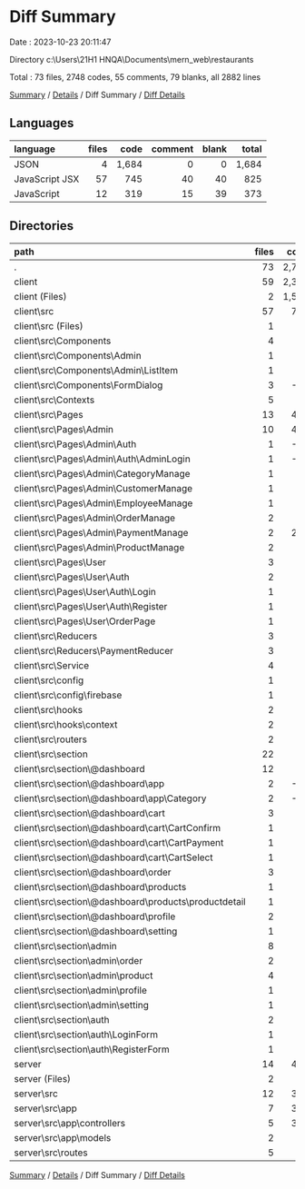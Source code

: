 # Diff Summary

Date : 2023-10-23 20:11:47

Directory c:\\Users\\21H1 HNQA\\Documents\\mern_web\\restaurants

Total : 73 files,  2748 codes, 55 comments, 79 blanks, all 2882 lines

[Summary](results.md) / [Details](details.md) / Diff Summary / [Diff Details](diff-details.md)

## Languages
| language | files | code | comment | blank | total |
| :--- | ---: | ---: | ---: | ---: | ---: |
| JSON | 4 | 1,684 | 0 | 0 | 1,684 |
| JavaScript JSX | 57 | 745 | 40 | 40 | 825 |
| JavaScript | 12 | 319 | 15 | 39 | 373 |

## Directories
| path | files | code | comment | blank | total |
| :--- | ---: | ---: | ---: | ---: | ---: |
| . | 73 | 2,748 | 55 | 79 | 2,882 |
| client | 59 | 2,343 | 40 | 40 | 2,423 |
| client (Files) | 2 | 1,598 | 0 | 0 | 1,598 |
| client\\src | 57 | 745 | 40 | 40 | 825 |
| client\\src (Files) | 1 | 3 | 0 | 0 | 3 |
| client\\src\\Components | 4 | -3 | 1 | -2 | -4 |
| client\\src\\Components\\Admin | 1 | 28 | 2 | 0 | 30 |
| client\\src\\Components\\Admin\\ListItem | 1 | 28 | 2 | 0 | 30 |
| client\\src\\Components\\FormDialog | 3 | -31 | -1 | -2 | -34 |
| client\\src\\Contexts | 5 | 80 | 0 | 12 | 92 |
| client\\src\\Pages | 13 | 486 | 19 | 22 | 527 |
| client\\src\\Pages\\Admin | 10 | 400 | 13 | 20 | 433 |
| client\\src\\Pages\\Admin\\Auth | 1 | -21 | 0 | 0 | -21 |
| client\\src\\Pages\\Admin\\Auth\\AdminLogin | 1 | -21 | 0 | 0 | -21 |
| client\\src\\Pages\\Admin\\CategoryManage | 1 | 21 | 2 | 0 | 23 |
| client\\src\\Pages\\Admin\\CustomerManage | 1 | 84 | 2 | 5 | 91 |
| client\\src\\Pages\\Admin\\EmployeeManage | 1 | 51 | 2 | 2 | 55 |
| client\\src\\Pages\\Admin\\OrderManage | 2 | 38 | 0 | -1 | 37 |
| client\\src\\Pages\\Admin\\PaymentManage | 2 | 209 | 5 | 16 | 230 |
| client\\src\\Pages\\Admin\\ProductManage | 2 | 18 | 2 | -2 | 18 |
| client\\src\\Pages\\User | 3 | 86 | 6 | 2 | 94 |
| client\\src\\Pages\\User\\Auth | 2 | 75 | 6 | 3 | 84 |
| client\\src\\Pages\\User\\Auth\\Login | 1 | 36 | 3 | 1 | 40 |
| client\\src\\Pages\\User\\Auth\\Register | 1 | 39 | 3 | 2 | 44 |
| client\\src\\Pages\\User\\OrderPage | 1 | 11 | 0 | -1 | 10 |
| client\\src\\Reducers | 3 | 29 | 0 | 7 | 36 |
| client\\src\\Reducers\\PaymentReducer | 3 | 29 | 0 | 7 | 36 |
| client\\src\\Service | 4 | 37 | 0 | 2 | 39 |
| client\\src\\config | 1 | 13 | 0 | 3 | 16 |
| client\\src\\config\\firebase | 1 | 13 | 0 | 3 | 16 |
| client\\src\\hooks | 2 | 7 | 2 | 2 | 11 |
| client\\src\\hooks\\context | 2 | 7 | 2 | 2 | 11 |
| client\\src\\routers | 2 | 23 | 1 | 3 | 27 |
| client\\src\\section | 22 | 70 | 17 | -9 | 78 |
| client\\src\\section\\@dashboard | 12 | 13 | 9 | -3 | 19 |
| client\\src\\section\\@dashboard\\app | 2 | -94 | 0 | -1 | -95 |
| client\\src\\section\\@dashboard\\app\\Category | 2 | -94 | 0 | -1 | -95 |
| client\\src\\section\\@dashboard\\cart | 3 | 40 | 0 | 1 | 41 |
| client\\src\\section\\@dashboard\\cart\\CartConfirm | 1 | 31 | 0 | 0 | 31 |
| client\\src\\section\\@dashboard\\cart\\CartPayment | 1 | 6 | 0 | 0 | 6 |
| client\\src\\section\\@dashboard\\cart\\CartSelect | 1 | 3 | 0 | 1 | 4 |
| client\\src\\section\\@dashboard\\order | 3 | 2 | 3 | 1 | 6 |
| client\\src\\section\\@dashboard\\products | 1 | 22 | 1 | 2 | 25 |
| client\\src\\section\\@dashboard\\products\\productdetail | 1 | 22 | 1 | 2 | 25 |
| client\\src\\section\\@dashboard\\profile | 2 | 28 | 3 | -5 | 26 |
| client\\src\\section\\@dashboard\\setting | 1 | 15 | 2 | -1 | 16 |
| client\\src\\section\\admin | 8 | 23 | 8 | -7 | 24 |
| client\\src\\section\\admin\\order | 2 | 2 | 3 | 2 | 7 |
| client\\src\\section\\admin\\product | 4 | -2 | 0 | -2 | -4 |
| client\\src\\section\\admin\\profile | 1 | 8 | 3 | -4 | 7 |
| client\\src\\section\\admin\\setting | 1 | 15 | 2 | -3 | 14 |
| client\\src\\section\\auth | 2 | 34 | 0 | 1 | 35 |
| client\\src\\section\\auth\\LoginForm | 1 | -1 | 0 | 0 | -1 |
| client\\src\\section\\auth\\RegisterForm | 1 | 35 | 0 | 1 | 36 |
| server | 14 | 405 | 15 | 39 | 459 |
| server (Files) | 2 | 86 | 0 | 0 | 86 |
| server\\src | 12 | 319 | 15 | 39 | 373 |
| server\\src\\app | 7 | 303 | 13 | 36 | 352 |
| server\\src\\app\\controllers | 5 | 305 | 13 | 36 | 354 |
| server\\src\\app\\models | 2 | -2 | 0 | 0 | -2 |
| server\\src\\routes | 5 | 16 | 2 | 3 | 21 |

[Summary](results.md) / [Details](details.md) / Diff Summary / [Diff Details](diff-details.md)